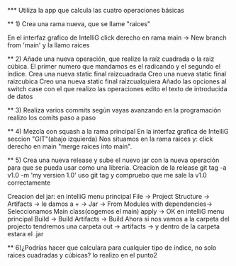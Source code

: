 *** Utiliza la app que calcula las cuatro operaciones básicas

** 1) Crea una rama nueva, que se llame "raices"

En el interfaz grafico de IntelliG click derecho en rama main -> New branch from 'main' y la llamo raices

** 2) Añade una nueva operación, que realize la raíz cuadrada o la raiz cúbica. El primer numero que mandamos es el radicando y el segundo el índice.
Crea una nueva static final raizcuadrada
Creo una nueva static final raizcubica
Creo una nueva static final raizcualquiera
Añado las opciones al switch case con el que realizo las operaciones
edito el texto de introducida de datos


** 3) Realiza varios commits según vayas avanzando en la programación
realizo los comits paso a paso

** 4) Mezcla con squash a la rama principal
En la interfaz grafica de IntelliG seccion "GIT"(abajo izquierda)
Nos situamos en la rama raices y: click derecho en main "merge raices into main".

** 5) Crea una nueva release y sube el nuevo jar con la nueva operación para que se pueda usar como una libreria.
Creacion de la release
git tag -a v1.0 -m 'my version 1.0'
uso git tag y compruebo que me sale la v1.0 correctamente

Creacion del jar:
en intelliG menu principal
    File -> Project Structure -> Artifacts ->
        le damos a + -> Jar -> From Modules with dependencies-> Seleccionamos Main class(cogemos el main)
        apply -> OK
en intelliG menu principal
    Build -> Build Artifacts -> Build
Ahora si nos vamos a la carpeta del projecto tendremos una carpeta out
    -> artifacts -> y dentro de la carpeta estara el .jar

** 6)¿Podrías hacer que calculara para cualquier tipo de índice, no solo raices cuadradas y cúbicas?
lo realizo en el punto2

